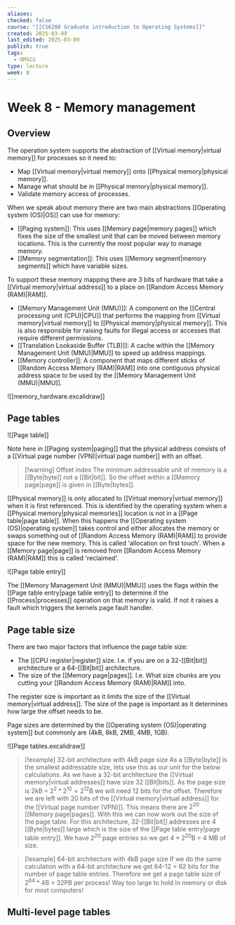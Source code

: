 ```yaml
---
aliases: 
checked: false
course: "[[CS6200 Graduate introduction to Operating Systems]]"
created: 2025-03-09
last_edited: 2025-03-09
publish: true
tags:
  - OMSCS
type: lecture
week: 8
---
```

# Week 8 - Memory management

## Overview

The operation system supports the abstraction of [[Virtual memory|virtual memory]] for processes so it need to:
- Map [[Virtual memory|virtual memory]] onto [[Physical memory|physical memory]].
- Manage what should be in [[Physical memory|physical memory]].
- Validate memory access of processes.

When we speak about memory there are two main abstractions [[Operating system (OS)|OS]] can use for memory:
- [[Paging system]]: This uses [[Memory page|memory pages]] which fixes the size of the smallest unit that can be moved between memory locations. This is the currently the most popular way to manage memory. 
- [[Memory segmentation]]: This uses [[Memory segment|memory segments]] which have variable sizes.

To support these memory mapping there are 3 bits of hardware that take a [[Virtual memory|virtual address]] to a place on [[Random Access Memory (RAM)|RAM]].
- [[Memory Management Unit (MMU)]]: A component on the [[Central processing unit (CPU)|CPU]] that performs the mapping from [[Virtual memory|virtual memory]] to [[Physical memory|physical memory]]. This is also responsible for raising faults for illegal access or accesses that require different permissions.
- [[Translation Lookaside Buffer (TLB)]]: A cache within the [[Memory Management Unit (MMU)|MMU]] to speed up address mappings.
- [[Memory controller]]: A component that maps different sticks of [[Random Access Memory (RAM)|RAM]] into one contiguous physical address space to be used by the [[Memory Management Unit (MMU)|MMU]].

![[memory_hardware.excalidraw]]

## Page tables

![[Page table]]

Note here in [[Paging system|paging]] that the physical address consists of a [[Virtual page number (VPN)|virtual page number]] with an offset.

>[!warning] Offset index
>The minimum addressable unit of memory is a [[Byte|byte]] not a [[Bit|bit]]. So the offset within a [[Memory page|page]] is given in [[Byte|bytes]].

[[Physical memory]] is only allocated to [[Virtual memory|virtual memory]] when it is first referenced. This is identified by the operating system when a [[Physical memory|physical memories]] location is not in a [[Page table|page table]]. When this happens the [[Operating system (OS)|operating system]] takes control and either allocates the memory or swaps something out of [[Random Access Memory (RAM)|RAM]] to provide space for the new memory. This is called 'allocation on first touch'. When a [[Memory page|page]] is removed from [[Random Access Memory (RAM)|RAM]] this is called 'reclaimed'.

![[Page table entry]]


The [[Memory Management Unit (MMU)|MMU]] uses the flags within the [[Page table entry|page table entry]] to determine if the [[Process|processes]] operation on that memory is valid. If not it raises a fault which triggers the kernels page fault handler.

## Page table size

There are two major factors that influence the page table size:
- The [[CPU register|register]] size. I.e. if you are on a 32-[[Bit|bit]] architecture or a 64-[[Bit|bit]] architecture.
- The size of the [[Memory page|pages]]. I.e. What size chunks are you cutting your [[Random Access Memory (RAM)|RAM]] into.

The register size is important as it limits the size of the [[Virtual memory|virtual address]]. The size of the page is important as it determines how large the offset needs to be.

Page sizes are determined by the [[Operating system (OS)|operating system]] but commonly are (4kB, 8kB, 2MB, 4MB, 1GB).

![[Page tables.excalidraw]]

>[!example] 32-bit architecture with 4kB page size
>As a [[Byte|byte]] is the smallest addressable size, lets use this as our unit for the below calculations.
>As we have a 32-bit architecture the [[Virtual memory|virtual addresses]] have size 32 [[Bit|bits]].
>As the page size is 2kB = $2^2 * 2^{10} = 2^{12}$B we will need 12 bits for the offset.
>Therefore we are left with 20 bits of the [[Virtual memory|virtual address]] for the [[Virtual page number (VPN)]]. This means there are $2^{20}$ [[Memory page|pages]].
>With this we can now work out the size of the page table. For this architecture, 32-[[Bit|bit]] addresses are 4 [[Byte|bytes]] large which is the size of the [[Page table entry|page table entry]]. We have $2^{20}$ page entries so we get $4 * 2^{20}$B = 4 MB of size.


>[!example] 64-bit architecture with 4kB page size
>If we do the same calculation with a 64-bit architecture we get 64-12 = 62 bits for the number of page table entries. Therefore we get a page table size of $2^{64} * 4$B = 32PB per process! Way too large to hold in memory or disk for most computers!

## Multi-level page tables

